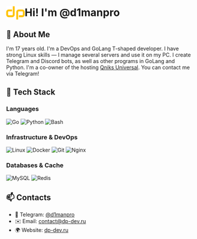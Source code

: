 # Hi! I'm @d1manpro <img src="https://github.com/d1manpro/d1manpro/blob/a29517b0acfd147aadedf88c9176b92936a6802c/icon.svg" width="50" align="left" />

## 🚀 About Me

I'm 17 years old. I'm a DevOps and GoLang T-shaped developer. I have strong Linux skills — I manage several servers and use it on my PC. I create Telegram and Discord bots, as well as other programs in GoLang and Python. I'm a co-owner of the hosting [Qniks Universal](https://qniks.me). You can contact me via Telegram!

## 🔧 Tech Stack  

### Languages  
![Go](https://img.shields.io/badge/Go-00ADD8?style=for-the-badge&logo=go&logoColor=white) ![Python](https://img.shields.io/badge/Python-3776AB?style=for-the-badge&logo=python&logoColor=white) ![Bash](https://img.shields.io/badge/Bash-4EAA25?style=for-the-badge&logo=gnu-bash&logoColor=white)

### Infrastructure & DevOps  
![Linux](https://img.shields.io/badge/Linux-FCC624?style=for-the-badge&logo=linux&logoColor=black) ![Docker](https://img.shields.io/badge/Docker-2496ED?style=for-the-badge&logo=docker&logoColor=white) ![Git](https://img.shields.io/badge/Git-F05032?style=for-the-badge&logo=git&logoColor=white) ![Nginx](https://img.shields.io/badge/Nginx-009639?style=for-the-badge&logo=nginx&logoColor=white)

### Databases & Cache  
![MySQL](https://img.shields.io/badge/MySQL-4479A1?style=for-the-badge&logo=mysql&logoColor=white) ![Redis](https://img.shields.io/badge/Redis-DC382D?style=for-the-badge&logo=redis&logoColor=white)

## 📫 Contacts  
- 💬 Telegram: [@d1manpro](https://t.me/d1manpro)
- ✉️ Email: [contact@dp-dev.ru](mailto:contact@dp-dev.ru)
- 🌍 Website: [dp-dev.ru](https://dp-dev.ru)
